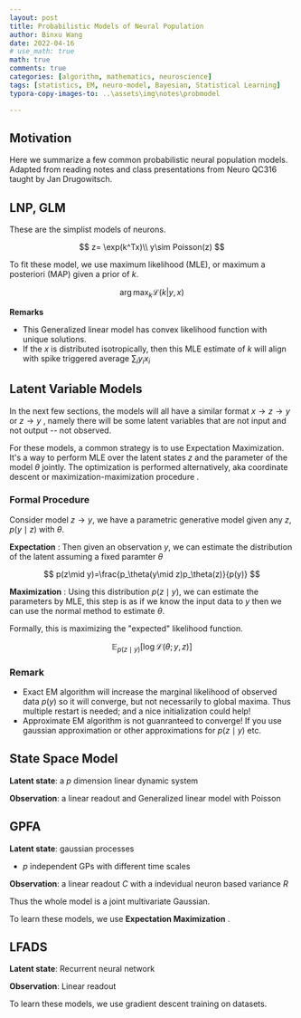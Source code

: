 ```yaml
---
layout: post
title: Probabilistic Models of Neural Population
author: Binxu Wang
date: 2022-04-16
# use_math: true
math: true
comments: true
categories: [algorithm, mathematics, neuroscience]
tags: [statistics, EM, neuro-model, Bayesian, Statistical Learning]
typora-copy-images-to: ..\assets\img\notes\probmodel

---
```


## Motivation

Here we summarize a few common probabilistic neural population models. Adapted from reading notes and class presentations from Neuro QC316 taught by Jan Drugowitsch. 



## LNP, GLM

These are the simplist models of neurons. 

$$
z= \exp(k^Tx)\\
y\sim Poisson(z)
$$

To fit these model, we use maximum likelihood (MLE), or maximum a posteriori (MAP) given a prior of $k$. 

$$
\arg\max_k\mathcal L(k|y,x)
$$

**Remarks**

* This Generalized linear model has convex likelihood function with unique solutions.
* If the $x$ is distributed isotropically, then this MLE estimate of $k$ will align with spike triggered average $\sum_i y_ix_i$ 



## Latent Variable Models

In the next few sections, the models will all have a similar format $x\to z\to y$ or $z\to y$ , namely there will be some latent variables that are not input and not output -- not observed. 

For these models, a common strategy is to use Expectation Maximization. It's a way to perform MLE over the latent states $z$ and the parameter of the model $\theta$ jointly. The optimization is performed alternatively, aka coordinate descent or maximization-maximization procedure . 

### Formal Procedure

Consider model $z\to y$, we have a parametric generative model given any $z$, $p(y\mid z)$ with $\theta$. 

**Expectation** : Then given an observation $y$, we can estimate the distribution of the latent assuming a fixed paramter $\theta$ 

$$
p(z\mid y)=\frac{p_\theta(y\mid z)p_\theta(z)}{p(y)}
$$

**Maximization** : Using this distribution $p(z\mid y)$, we can estimate the parameters by MLE, this step is as if we know the input data to $y$ then we can use the normal method to estimate $\theta$. 

Formally, this is maximizing the "expected" likelihood function. 

$$
\mathbb E_{p(z\mid y)} [\log\mathcal L(\theta;y,z)]
$$

### Remark

* Exact EM algorithm will increase the marginal likelihood of observed data $p(y)$ so it will converge, but not necessarily to global maxima. Thus multiple restart is needed; and a nice initialization could help! 
* Approximate EM algorithm is not guanranteed to converge! If you use gaussian approximation or other approximations for $p(z\mid y)$ etc. 



<!--## HMM-->

<!--**Latent state**: Markov chain-->

<!--**Observation**: Linear readout--> 





## State Space Model 

**Latent state**: a $p$ dimension linear dynamic system 

**Observation**: a linear readout and Generalized linear model with Poisson 





## GPFA

**Latent state**: gaussian processes 

* $p$ independent GPs with different time scales

**Observation**: a linear readout $C$ with a indevidual neuron based variance $R$



Thus the whole model is a joint multivariate Gaussian. 

To learn these models, we use **Expectation Maximization** . 





## LFADS

**Latent state**: Recurrent neural network

**Observation**: Linear readout 



To learn these models, we use gradient descent training on datasets. 
